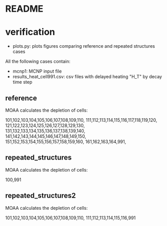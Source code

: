 # README

# verification

* plots.py: plots figures comparing reference and repeated structures cases

All the following cases contain:
* mcnp1: MCNP input file
* results_heat_cell991.csv: csv files with delayed heating "H_T" by decay time step

## reference

MOAA calculates the depletion of cells:

101,102,103,104,105,106,107,108,109,110,
111,112,113,114,115,116,117,118,119,120,
121,122,123,124,125,126,127,128,129,130,
131,132,133,134,135,136,137,138,139,140,
141,142,143,144,145,146,147,148,149,150,
151,152,153,154,155,156,157,158,159,160,
161,162,163,164,991,

## repeated_structures

MOAA calculates the depletion of cells:

100,991

## repeated_structures2

MOAA calculates the depletion of cells:

101,102,103,104,105,106,107,108,109,110,
111,112,113,114,115,116,991